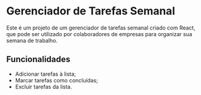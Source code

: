 # Gerenciador de Tarefas Semanal

Este é um projeto de um gerenciador de tarefas semanal criado com React, que pode ser utilizado por colaboradores de empresas para organizar sua semana de trabalho.

## Funcionalidades

- Adicionar tarefas à lista;
- Marcar tarefas como concluídas;
- Excluir tarefas da lista.
